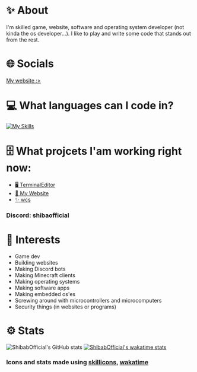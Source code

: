 
# ✨ About
I'm skilled game, website, software and operating system developer (not kinda the os developer...). I like to play and write some code that stands out from the rest.
# 🌐 Socials
[My website :>](https://shibabofficial.github.io)
# 💻 What languages can I code in?
[![My Skills](https://skillicons.dev/icons?i=js,nodejs,html,css,python,java,cs,cpp,c,swift)]()
# 🗄️ What projcets I'am working right now:
- [🖥️ TerminalEditor](https://github.com/ShibabOfficial/TerminalEditor)
- [🤩 My Website](https://github.com/ShibabOfficial/ShibabOfficial.github.io)
- [✨ wcs](https://github.com/ShibabOfficial/CSS-Web-Stylizer)
### Discord: shibaofficial
# 🔭 Interests
- Game dev
- Building websites
- Making Discord bots
- Making Minecraft clients
- Making operating systems
- Making software apps
- Making embedded os'es
- Screwing around with microcontrollers and microcomputers
- Security things (in websites or programs)
# ⚙ Stats
![ShibabOfficial's GitHub stats](https://github-readme-stats.vercel.app/api?username=ShibabOfficial&show_icons=true&theme=apprentice)
[![ShibabOfficial's wakatime stats](https://github-readme-stats.vercel.app/api/wakatime?username=@ShibabOfficial&show_icons=true&theme=apprentice)]()
### Icons and stats made using [skillicons](https://skillicons.dev), [wakatime](https://wakatime.com)
